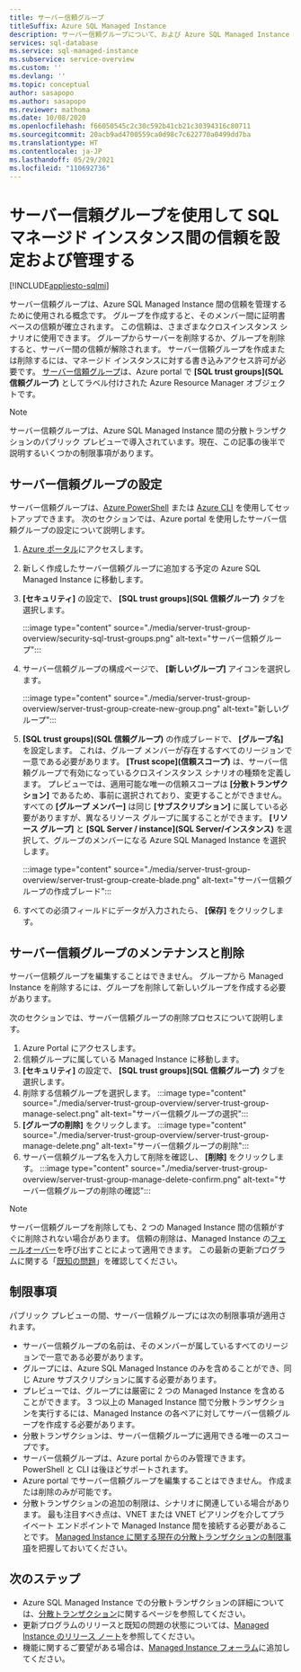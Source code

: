 ```yaml
---
title: サーバー信頼グループ
titleSuffix: Azure SQL Managed Instance
description: サーバー信頼グループについて、および Azure SQL Managed Instance 間の信頼を管理する方法について説明します。
services: sql-database
ms.service: sql-managed-instance
ms.subservice: service-overview
ms.custom: ''
ms.devlang: ''
ms.topic: conceptual
author: sasapopo
ms.author: sasapopo
ms.reviewer: mathoma
ms.date: 10/08/2020
ms.openlocfilehash: f66050545c2c30c592b41cb21c30394316c80711
ms.sourcegitcommit: 20acb9ad4700559ca0d98c7c622770a0499dd7ba
ms.translationtype: HT
ms.contentlocale: ja-JP
ms.lasthandoff: 05/29/2021
ms.locfileid: "110692736"
---
```

# <a name="use-server-trust-groups-to-set-up-and-manage-trust-between-sql-managed-instances"></a>サーバー信頼グループを使用して SQL マネージド インスタンス間の信頼を設定および管理する
[!INCLUDE[appliesto-sqlmi](../includes/appliesto-sqlmi.md)]

サーバー信頼グループは、Azure SQL Managed Instance 間の信頼を管理するために使用される概念です。 グループを作成すると、そのメンバー間に証明書ベースの信頼が確立されます。 この信頼は、さまざまなクロスインスタンス シナリオに使用できます。 グループからサーバーを削除するか、グループを削除すると、サーバー間の信頼が解除されます。 サーバー信頼グループを作成または削除するには、マネージド インスタンスに対する書き込みアクセス許可が必要です。
[サーバー信頼グループ](/azure/templates/microsoft.sql/allversions)は、Azure portal で **[SQL trust groups]\(SQL 信頼グループ\)** としてラベル付けされた Azure Resource Manager オブジェクトです。

> [!NOTE]
> サーバー信頼グループは、Azure SQL Managed Instance 間の分散トランザクションのパブリック プレビューで導入されています。現在、この記事の後半で説明するいくつかの制限事項があります。

## <a name="server-trust-group-setup"></a>サーバー信頼グループの設定

サーバー信頼グループは、[Azure PowerShell](/powershell/module/az.sql/new-azsqlservertrustgroup) または [Azure CLI](/cli/azure/sql/stg) を使用してセットアップできます。 次のセクションでは、Azure portal を使用したサーバー信頼グループの設定について説明します。

1. [Azure ポータル](https://portal.azure.com/)にアクセスします。

2. 新しく作成したサーバー信頼グループに追加する予定の Azure SQL Managed Instance に移動します。

3. **[セキュリティ]** の設定で、 **[SQL trust groups]\(SQL 信頼グループ\)** タブを選択します。

   :::image type="content" source="./media/server-trust-group-overview/security-sql-trust-groups.png" alt-text="サーバー信頼グループ":::

4. サーバー信頼グループの構成ページで、 **[新しいグループ]** アイコンを選択します。

   :::image type="content" source="./media/server-trust-group-overview/server-trust-group-create-new-group.png" alt-text="新しいグループ":::

5. **[SQL trust groups]\(SQL 信頼グループ\)** の作成ブレードで、 **[グループ名]** を設定します。 これは、グループ メンバーが存在するすべてのリージョンで一意である必要があります。 **[Trust scope]\(信頼スコープ\)** は、サーバー信頼グループで有効になっているクロスインスタンス シナリオの種類を定義します。 プレビューでは、適用可能な唯一の信頼スコープは **[分散トランザクション]** であるため、事前に選択されており、変更することができません。 すべての **[グループ メンバー]** は同じ **[サブスクリプション]** に属している必要がありますが、異なるリソース グループに属することができます。 **[リソース グループ]** と **[SQL Server / instance]\(SQL Server/インスタンス\)** を選択して、グループのメンバーになる Azure SQL Managed Instance を選択します。

   :::image type="content" source="./media/server-trust-group-overview/server-trust-group-create-blade.png" alt-text="サーバー信頼グループの作成ブレード":::

6. すべての必須フィールドにデータが入力されたら、 **[保存]** をクリックします。

## <a name="server-trust-group-maintenance-and-deletion"></a>サーバー信頼グループのメンテナンスと削除

サーバー信頼グループを編集することはできません。 グループから Managed Instance を削除するには、グループを削除して新しいグループを作成する必要があります。

次のセクションでは、サーバー信頼グループの削除プロセスについて説明します。 
1. Azure Portal にアクセスします。
2. 信頼グループに属している Managed Instance に移動します。
3. **[セキュリティ]** の設定で、 **[SQL trust groups]\(SQL 信頼グループ\)** タブを選択します。
4. 削除する信頼グループを選択します。
   :::image type="content" source="./media/server-trust-group-overview/server-trust-group-manage-select.png" alt-text="サーバー信頼グループの選択":::
5. **[グループの削除]** をクリックします。
   :::image type="content" source="./media/server-trust-group-overview/server-trust-group-manage-delete.png" alt-text="サーバー信頼グループの削除":::
6. サーバー信頼グループ名を入力して削除を確認し、 **[削除]** をクリックします。
   :::image type="content" source="./media/server-trust-group-overview/server-trust-group-manage-delete-confirm.png" alt-text="サーバー信頼グループの削除の確認":::

> [!NOTE]
> サーバー信頼グループを削除しても、2 つの Managed Instance 間の信頼がすぐに削除されない場合があります。 信頼の削除は、Managed Instance の[フェールオーバー](/powershell/module/az.sql/Invoke-AzSqlInstanceFailover)を呼び出すことによって適用できます。 この最新の更新プログラムに関する「[既知の問題](../database/doc-changes-updates-release-notes.md?tabs=managed-instance#known-issues)」を確認してください。

## <a name="limitations"></a>制限事項

パブリック プレビューの間、サーバー信頼グループには次の制限事項が適用されます。
 * サーバー信頼グループの名前は、そのメンバーが属しているすべてのリージョンで一意である必要があります。
 * グループには、Azure SQL Managed Instance のみを含めることができ、同じ Azure サブスクリプションに属する必要があります。
 * プレビューでは、グループには厳密に 2 つの Managed Instance を含めることができます。 3 つ以上の Managed Instance 間で分散トランザクションを実行するには、Managed Instance の各ペアに対してサーバー信頼グループを作成する必要があります。
 * 分散トランザクションは、サーバー信頼グループに適用できる唯一のスコープです。
 * サーバー信頼グループは、Azure portal からのみ管理できます。 PowerShell と CLI は後ほどサポートされます。
 * Azure portal でサーバー信頼グループを編集することはできません。 作成または削除のみが可能です。
 * 分散トランザクションの追加の制限は、シナリオに関連している場合があります。 最も注目すべき点は、VNET または VNET ピアリングを介してプライベート エンドポイントで Managed Instance 間を接続する必要があることです。 [Managed Instance に関する現在の分散トランザクションの制限事項](../database/elastic-transactions-overview.md#limitations)を把握しておいてください。

## <a name="next-steps"></a>次のステップ

* Azure SQL Managed Instance での分散トランザクションの詳細については、[分散トランザクション](../database/elastic-transactions-overview.md)に関するページを参照してください。
* 更新プログラムのリリースと既知の問題の状態については、[Managed Instance のリリース ノート](../database/doc-changes-updates-release-notes.md)を参照してください。
* 機能に関するご要望がある場合は、[Managed Instance フォーラム](https://feedback.azure.com/forums/915676-sql-managed-instance)に追加してください。
